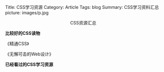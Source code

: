 Title: CSS学习资源
Category: Article
Tags: blog
Summary: CSS学习资料汇总
picture: images/p.jpg


<center>CSS资源汇总</center>

**比较好的CSS读物**

《精通CSS》

《无懈可击的Web设计》


**已经看过的CSS学习资源**
